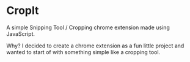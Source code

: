# CropIt
A simple Snipping Tool / Cropping chrome extension made using JavaScript.

Why?
I decided to create a chrome extension as a fun little project and wanted to start of with something simple like a cropping tool.
